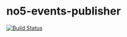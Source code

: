 # no5-events-publisher

[![Build Status](https://travis-ci.org/jarlehansen/no5-events-publisher.svg?branch=master)](https://travis-ci.org/jarlehansen/no5-events-publisher)

